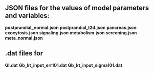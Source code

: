 ## JSON files for the values of model parameters and variables:
**postprandial_normal.json**
**postprandial_t2d.json**
**pancreas.json**
**exocytosis.json**
**signaling.json**
**metabolism.json**
**screening.json**
**meta_normal.json** 

## .dat files for 
**GI.dat**
**Gb_kt_input_err101.dat**
**Gb_kt_input_sigma101.dat**
